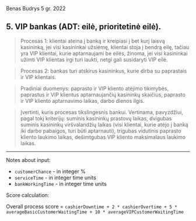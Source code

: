 Benas Budrys 5 gr. 2022

## 5. VIP bankas (ADT: eilė, prioritetinė eilė).

> Procesas 1: klientai ateina į banką ir kreipiasi į bet kurį laisvą kasininką, jei visi kasininkai užsiėmę, klientai stoja į bendrą eilę, tačiau yra VIP klientai, kurie aptarnaujami be eilės, žinoma, jei visi kasininkai užimti VIP klientas irgi turi laukti, netgi gali susidaryti VIP eilė.

> Procesas 2: bankas turi atskirus kasininkus, kurie dirba su paprastais ir VIP klientais.

> Pradiniai duomenys: paprasto ir VIP kliento atėjimo tikimybės, paprastus ir VIP klientus aptarnaujančių kasininkų skaičius, paprasto ir VIP kliento aptarnavimo laikas, darbo dienos ilgis.

> Įvertinti, kuris procesas tikslingesnis bankui. Vertinama, pavyzdžiui, pagal tokį kriterijų: suminis kasininkų prastovų laikas, dvigubas suminis kasininkų viršvalandžių laikas (visi klientai, kurie atėjo į banką iki darbo pabaigos, turi būti aptarnauti), trigubas vidutinis paprasto kliento laukimo laikas, dešimtgubas VIP kliento maksimalaus laukimo laikas.

---

Notes about input:

- `customerChance` - in integer %
- `serviceTime` - in integer time units
- `bankWorkingTime` - in integer time units

Score calculation:

Overall process score = `cashierDowntime + 2 * cashierOvertime + 5 * averageBasicCustomerWaitingTime + 10 * averageVIPCustomerWaitingTime`
